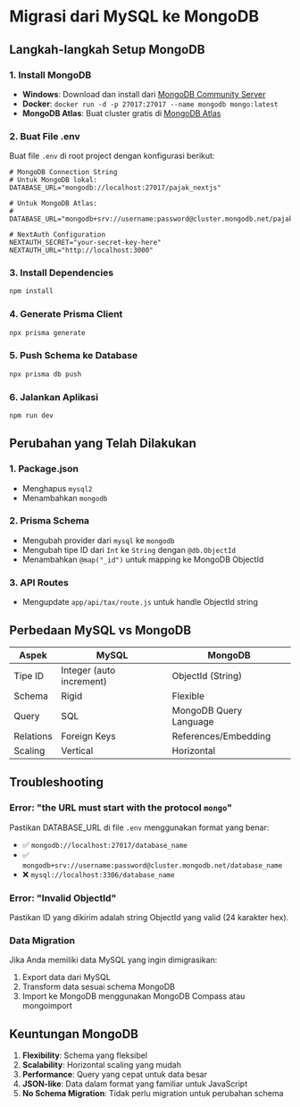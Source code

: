 # Migrasi dari MySQL ke MongoDB

## Langkah-langkah Setup MongoDB

### 1. Install MongoDB

-   **Windows**: Download dan install dari [MongoDB Community Server](https://www.mongodb.com/try/download/community)
-   **Docker**: `docker run -d -p 27017:27017 --name mongodb mongo:latest`
-   **MongoDB Atlas**: Buat cluster gratis di [MongoDB Atlas](https://www.mongodb.com/atlas)

### 2. Buat File .env

Buat file `.env` di root project dengan konfigurasi berikut:

```env
# MongoDB Connection String
# Untuk MongoDB lokal:
DATABASE_URL="mongodb://localhost:27017/pajak_nextjs"

# Untuk MongoDB Atlas:
# DATABASE_URL="mongodb+srv://username:password@cluster.mongodb.net/pajak_nextjs"

# NextAuth Configuration
NEXTAUTH_SECRET="your-secret-key-here"
NEXTAUTH_URL="http://localhost:3000"
```

### 3. Install Dependencies

```bash
npm install
```

### 4. Generate Prisma Client

```bash
npx prisma generate
```

### 5. Push Schema ke Database

```bash
npx prisma db push
```

### 6. Jalankan Aplikasi

```bash
npm run dev
```

## Perubahan yang Telah Dilakukan

### 1. Package.json

-   Menghapus `mysql2`
-   Menambahkan `mongodb`

### 2. Prisma Schema

-   Mengubah provider dari `mysql` ke `mongodb`
-   Mengubah tipe ID dari `Int` ke `String` dengan `@db.ObjectId`
-   Menambahkan `@map("_id")` untuk mapping ke MongoDB ObjectId

### 3. API Routes

-   Mengupdate `app/api/tax/route.js` untuk handle ObjectId string

## Perbedaan MySQL vs MongoDB

| Aspek     | MySQL                    | MongoDB                |
| --------- | ------------------------ | ---------------------- |
| Tipe ID   | Integer (auto increment) | ObjectId (String)      |
| Schema    | Rigid                    | Flexible               |
| Query     | SQL                      | MongoDB Query Language |
| Relations | Foreign Keys             | References/Embedding   |
| Scaling   | Vertical                 | Horizontal             |

## Troubleshooting

### Error: "the URL must start with the protocol `mongo`"

Pastikan DATABASE_URL di file `.env` menggunakan format yang benar:

-   ✅ `mongodb://localhost:27017/database_name`
-   ✅ `mongodb+srv://username:password@cluster.mongodb.net/database_name`
-   ❌ `mysql://localhost:3306/database_name`

### Error: "Invalid ObjectId"

Pastikan ID yang dikirim adalah string ObjectId yang valid (24 karakter hex).

### Data Migration

Jika Anda memiliki data MySQL yang ingin dimigrasikan:

1. Export data dari MySQL
2. Transform data sesuai schema MongoDB
3. Import ke MongoDB menggunakan MongoDB Compass atau mongoimport

## Keuntungan MongoDB

1. **Flexibility**: Schema yang fleksibel
2. **Scalability**: Horizontal scaling yang mudah
3. **Performance**: Query yang cepat untuk data besar
4. **JSON-like**: Data dalam format yang familiar untuk JavaScript
5. **No Schema Migration**: Tidak perlu migration untuk perubahan schema
